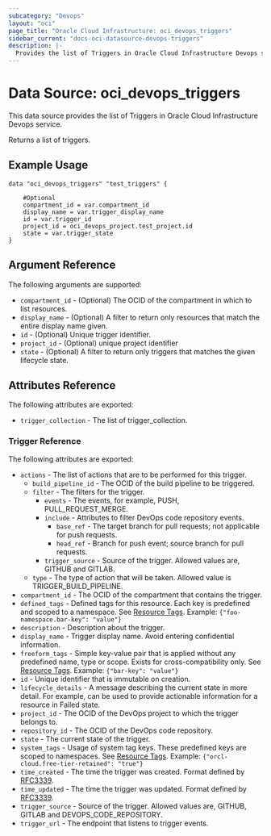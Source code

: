 ```yaml
---
subcategory: "Devops"
layout: "oci"
page_title: "Oracle Cloud Infrastructure: oci_devops_triggers"
sidebar_current: "docs-oci-datasource-devops-triggers"
description: |-
  Provides the list of Triggers in Oracle Cloud Infrastructure Devops service
---
```


# Data Source: oci_devops_triggers
This data source provides the list of Triggers in Oracle Cloud Infrastructure Devops service.

Returns a list of triggers.


## Example Usage

```hcl
data "oci_devops_triggers" "test_triggers" {

	#Optional
	compartment_id = var.compartment_id
	display_name = var.trigger_display_name
	id = var.trigger_id
	project_id = oci_devops_project.test_project.id
	state = var.trigger_state
}
```

## Argument Reference

The following arguments are supported:

* `compartment_id` - (Optional) The OCID of the compartment in which to list resources.
* `display_name` - (Optional) A filter to return only resources that match the entire display name given.
* `id` - (Optional) Unique trigger identifier.
* `project_id` - (Optional) unique project identifier
* `state` - (Optional) A filter to return only triggers that matches the given lifecycle state.


## Attributes Reference

The following attributes are exported:

* `trigger_collection` - The list of trigger_collection.

### Trigger Reference

The following attributes are exported:

* `actions` - The list of actions that are to be performed for this trigger.
	* `build_pipeline_id` - The OCID of the build pipeline to be triggered.
	* `filter` - The filters for the trigger.
		* `events` - The events, for example, PUSH, PULL_REQUEST_MERGE.
		* `include` - Attributes to filter DevOps code repository events.
			* `base_ref` - The target branch for pull requests; not applicable for push requests.
			* `head_ref` - Branch for push event; source branch for pull requests.
		* `trigger_source` - Source of the trigger. Allowed values are, GITHUB and GITLAB.
	* `type` - The type of action that will be taken. Allowed value is TRIGGER_BUILD_PIPELINE.
* `compartment_id` - The OCID of the compartment that contains the trigger.
* `defined_tags` - Defined tags for this resource. Each key is predefined and scoped to a namespace. See [Resource Tags](https://docs.cloud.oracle.com/iaas/Content/General/Concepts/resourcetags.htm). Example: `{"foo-namespace.bar-key": "value"}`
* `description` - Description about the trigger.
* `display_name` - Trigger display name. Avoid entering confidential information.
* `freeform_tags` - Simple key-value pair that is applied without any predefined name, type or scope. Exists for cross-compatibility only.  See [Resource Tags](https://docs.cloud.oracle.com/iaas/Content/General/Concepts/resourcetags.htm). Example: `{"bar-key": "value"}`
* `id` - Unique identifier that is immutable on creation.
* `lifecycle_details` - A message describing the current state in more detail. For example, can be used to provide actionable information for a resource in Failed state.
* `project_id` - The OCID of the DevOps project to which the trigger belongs to.
* `repository_id` - The OCID of the DevOps code repository.
* `state` - The current state of the trigger.
* `system_tags` - Usage of system tag keys. These predefined keys are scoped to namespaces. See [Resource Tags](https://docs.cloud.oracle.com/iaas/Content/General/Concepts/resourcetags.htm). Example: `{"orcl-cloud.free-tier-retained": "true"}`
* `time_created` - The time the trigger was created. Format defined by [RFC3339](https://datatracker.ietf.org/doc/html/rfc3339).
* `time_updated` - The time the trigger was updated. Format defined by [RFC3339](https://datatracker.ietf.org/doc/html/rfc3339).
* `trigger_source` - Source of the trigger. Allowed values are, GITHUB, GITLAB and DEVOPS_CODE_REPOSITORY.
* `trigger_url` - The endpoint that listens to trigger events.

